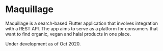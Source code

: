 # Maquillage

Maquillage is a search-based Flutter application that involves integration with a REST API. The app aims to serve as a platform for consumers that want to find organic, vegan and halal products in one place.

Under development as of Oct 2020.
